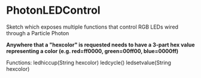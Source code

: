 # PhotonLEDControl
Sketch which exposes multiple functions that control RGB LEDs wired through a Particle Photon

**Anywhere that a "hexcolor" is requested needs to have a 3-part hex value representing a color (e.g. red=ff0000, green=00ff00, blue=0000ff)**

Functions:
ledhiccup(String hexcolor)
ledcycle()
ledsetvalue(String hexcolor)
